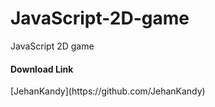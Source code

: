 # JavaScript-2D-game
JavaScript 2D game


<h4>Download Link</h4>
[JehanKandy](https://github.com/JehanKandy)
